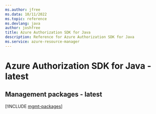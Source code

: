 ```yaml
---
ms.author: jfree
ms.data: 10/11/2022
ms.topic: reference
ms.devlang: java
author: joshfree
title: Azure Authorization SDK for Java
description: Reference for Azure Authorization SDK for Java
ms.service: azure-resource-manager
---
```

# Azure Authorization SDK for Java - latest

## Management packages - latest
[!INCLUDE [mgmt-packages](authorization-mgmt-index.md)]